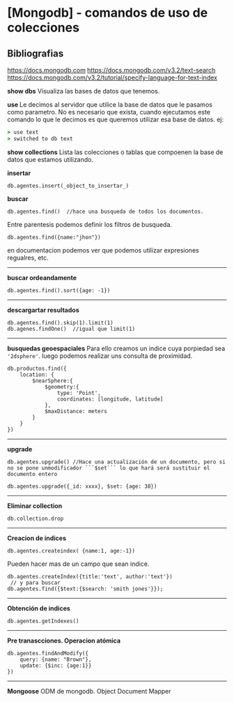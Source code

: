 # **[Mongodb] - comandos de uso de colecciones**

## Bibliografias
https://docs.mongodb.com
https://docs.mongodb.com/v3.2/text-search
https://docs.mongodb.com/v3.2/tutorial/specify-language-for-text-index


**show dbs**
Visualiza las bases de datos que tenemos.


**use <database>**
Le decimos al servidor que utilice la base de datos que le pasamos como parametro.
No es necesario que exista, cuando ejecutamos este comando lo que le decimos es que queremos utilizar esa base de datos. 
ej:  
```cmd
> use text
> switched to db text
```

**show collections**
Lista las colecciones o tablas que compoenen la base de datos que estamos utilizando.


**insertar**
```shell
db.agentes.insert(_object_to_insertar_)
```

**buscar**
```shell
db.agentes.find()  //hace una busqueda de todos los documentos.
```
Entre parentesis podemos definir los filtros de busqueda.
```shell
db.agentes.find({name:"jhon"})
```
en documentacion podemos ver que podemos utilizar expresiones regualres, etc.

---
**buscar ordeandamente**
```shell
db.agentes.find().sort({age: -1})
```

---
**descargartar resultados**
```shell
db.agentes.find().skip(1).limit(1)
db.agenes.findOne()  //igual que limit(1)
```

---
**busquedas geoespaciales**
Para ello creamos un indice cuya porpiedad sea ```'2dsphere'```. luego podemos realizar uns consulta de proximidad.
```shell
db.productos.find({
    location: {
        $nearSphere:{
            $geometry:{
                type: 'Point',
                coordinates: [longitude, latitude]
            },
            $maxDistance: meters
        }
    }
})
```

---
**upgrade**
```shell
db.agentes.upgrade() //Hace una actualización de un documento, pero si no se pone unmodificador ```$set``` lo que hará será sustituir el documento entero
```
```shell
db.agentes.upgrade({_id: xxxx}, $set: {age: 38})
```

----
**Eliminar collection**
```shell
db.collection.drop
```
----
**Creacion de indices**
```shell
db.agentes.createindex( {name:1, age:-1})
```
Pueden hacer mas de un campo que sean indice.
```smith
db.agentes.createIndex({title:'text', author:'text'})
 // y para buscar
db.agentes.find({$text:{$search: 'smith jones'}});
```

---
**Obtención de indices**
```shell
db.agentes.getIndexes()
```

---
**Pre tranascciones. Operacion atómica**
```shell
db.agentes.findAndModify({
    query: {name: "Brown"},
    update: {$inc: {age:1}}
})
```

---
**Mongoose**
ODM de mongodb. Object Document Mapper


